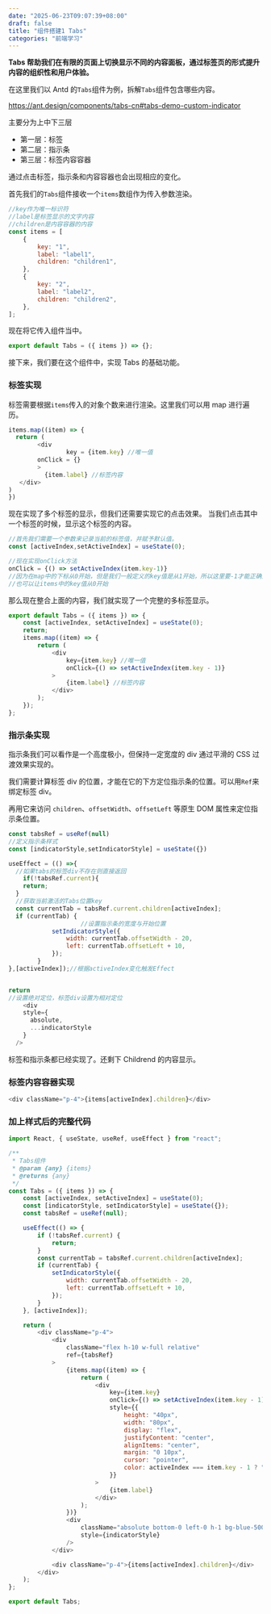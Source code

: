 ```yaml
---
date: "2025-06-23T09:07:39+08:00"
draft: false
title: "组件搭建1 Tabs"
categories: "前端学习"
---
```


**Tabs 帮助我们在有限的页面上切换显示不同的内容面板，通过标签页的形式提升内容的组织性和用户体验。**

在这里我们以 Antd 的`Tabs`组件为例，拆解`Tabs`组件包含哪些内容。

https://ant.design/components/tabs-cn#tabs-demo-custom-indicator

主要分为上中下三层

-   第一层：标签
-   第二层：指示条
-   第三层：标签内容容器

通过点击标签，指示条和内容容器也会出现相应的变化。

首先我们的`Tabs`组件接收一个`items`数组作为传入参数渲染。

```js
//key作为唯一标识符
//label是标签显示的文字内容
//children是内容容器的内容
const items = [
    {
        key: "1",
        label: "label1",
        children: "children1",
    },
    {
        key: "2",
        label: "label2",
        children: "children2",
    },
];
```

现在将它传入组件当中。

```js
export default Tabs = ({ items }) => {};
```

接下来，我们要在这个组件中，实现 Tabs 的基础功能。

### 标签实现

标签需要根据`items`传入的对象个数来进行渲染。这里我们可以用 map 进行遍历。

```js
items.map((item) => {
  return (
		<div
				key = {item.key} //唯一值
        onClick = {}
		>
          {item.label} //标签内容
   </div>
)
})
```

现在实现了多个标签的显示，但我们还需要实现它的点击效果。
当我们点击其中一个标签的时候，显示这个标签的内容。

```js
//首先我们需要一个参数来记录当前的标签值，并赋予默认值。
const [activeIndex,setActiveIndex] = useState(0);

//现在实现onClick方法
onClick = {() => setActiveIndex(item.key-1)}
//因为在map中的下标从0开始，但是我们一般定义的key值是从1开始，所以这里要-1才能正确渲染对于的内容。
//也可以让items中的key值从0开始
```

那么现在整合上面的内容，我们就实现了一个完整的多标签显示。

```js
export default Tabs = ({ items }) => {
    const [activeIndex, setActiveIndex] = useState(0);
    return;
    items.map((item) => {
        return (
            <div
                key={item.key} //唯一值
                onClick={() => setActiveIndex(item.key - 1)}
            >
                {item.label} //标签内容
            </div>
        );
    });
};
```

### 指示条实现

指示条我们可以看作是一个高度极小，但保持一定宽度的 div 通过平滑的 CSS 过渡效果实现的。

我们需要计算标签 div 的位置，才能在它的下方定位指示条的位置。可以用`Ref`来绑定标签 div。

再用它来访问 `children`、`offsetWidth`、`offsetLeft` 等原生 DOM 属性来定位指示条位置。

```js
const tabsRef = useRef(null)
//定义指示条样式
const [indicatorStyle,setIndicatorStyle] = useState({})

useEffect = (() =>{
  //如果tabs的标签div不存在则直接返回
	if(!tabsRef.current){
    return;
  }
  //获取当前激活的Tabs位置key
  const currentTab = tabsRef.current.children[activeIndex];
  if (currentTab) {
    				//设置指示条的宽度与开始位置
            setIndicatorStyle({
                width: currentTab.offsetWidth - 20,
                left: currentTab.offsetLeft + 10,
            });
        }
},[activeIndex]);//根据activeIndex变化触发Effect


return
//设置绝对定位，标签div设置为相对定位
	<div
  	style={
      absolute,
      ...indicatorStyle
    }
  />
```

标签和指示条都已经实现了。还剩下 Childrend 的内容显示。

### 标签内容容器实现

```js
<div className="p-4">{items[activeIndex].children}</div>
```

### 加上样式后的完整代码

```js
import React, { useState, useRef, useEffect } from "react";

/**
 * Tabs组件
 * @param {any} {items}
 * @returns {any}
 */
const Tabs = ({ items }) => {
    const [activeIndex, setActiveIndex] = useState(0);
    const [indicatorStyle, setIndicatorStyle] = useState({});
    const tabsRef = useRef(null);

    useEffect(() => {
        if (!tabsRef.current) {
            return;
        }
        const currentTab = tabsRef.current.children[activeIndex];
        if (currentTab) {
            setIndicatorStyle({
                width: currentTab.offsetWidth - 20,
                left: currentTab.offsetLeft + 10,
            });
        }
    }, [activeIndex]);

    return (
        <div className="p-4">
            <div
                className="flex h-10 w-full relative"
                ref={tabsRef}
            >
                {items.map((item) => {
                    return (
                        <div
                            key={item.key}
                            onClick={() => setActiveIndex(item.key - 1)}
                            style={{
                                height: "40px",
                                width: "80px",
                                display: "flex",
                                justifyContent: "center",
                                alignItems: "center",
                                margin: "0 10px",
                                cursor: "pointer",
                                color: activeIndex === item.key - 1 ? "#3875f6" : "black",
                            }}
                        >
                            {item.label}
                        </div>
                    );
                })}
                <div
                    className="absolute bottom-0 left-0 h-1 bg-blue-500 transition-all duration-300"
                    style={indicatorStyle}
                />
            </div>

            <div className="p-4">{items[activeIndex].children}</div>
        </div>
    );
};

export default Tabs;
```
